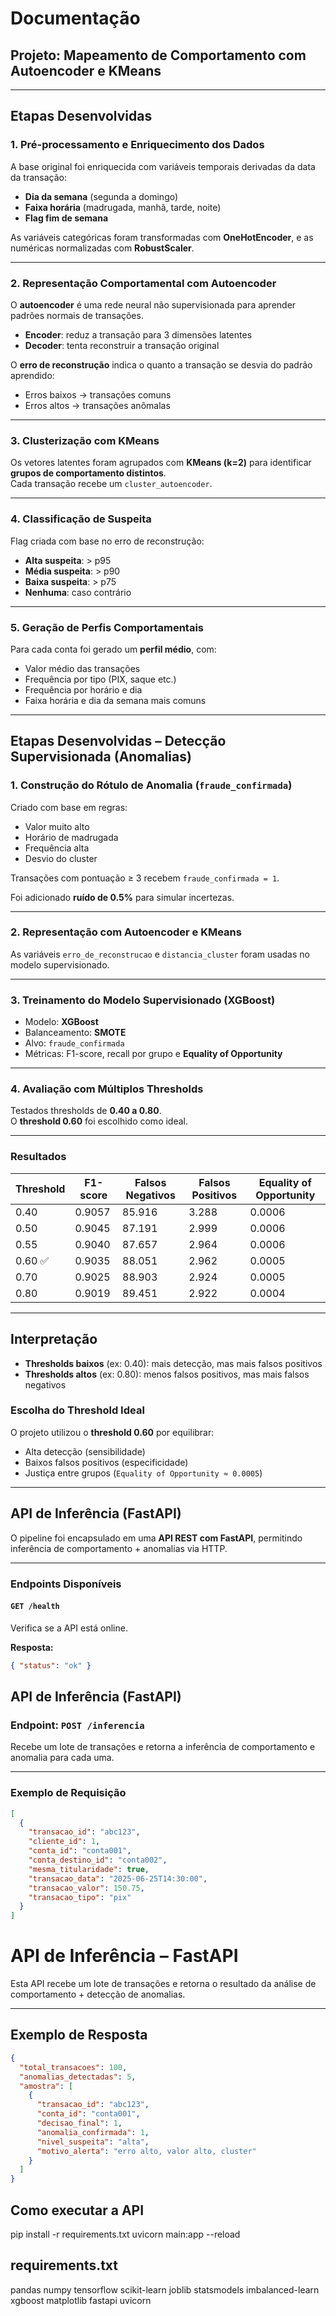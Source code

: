 # Documentação

## **Projeto: Mapeamento de Comportamento com Autoencoder e KMeans**

---

## Etapas Desenvolvidas

### **1. Pré-processamento e Enriquecimento dos Dados**

A base original foi enriquecida com variáveis temporais derivadas da data da transação:

- **Dia da semana** (segunda a domingo)
- **Faixa horária** (madrugada, manhã, tarde, noite)
- **Flag fim de semana**

As variáveis categóricas foram transformadas com **OneHotEncoder**, e as numéricas normalizadas com **RobustScaler**.

---

### **2. Representação Comportamental com Autoencoder**

O **autoencoder** é uma rede neural não supervisionada para aprender padrões normais de transações.

- **Encoder**: reduz a transação para 3 dimensões latentes
- **Decoder**: tenta reconstruir a transação original

O **erro de reconstrução** indica o quanto a transação se desvia do padrão aprendido:

- Erros baixos → transações comuns  
- Erros altos → transações anômalas

---

### **3. Clusterização com KMeans**

Os vetores latentes foram agrupados com **KMeans (k=2)** para identificar **grupos de comportamento distintos**.  
Cada transação recebe um `cluster_autoencoder`.

---

### **4. Classificação de Suspeita**

Flag criada com base no erro de reconstrução:

- **Alta suspeita**: > p95  
- **Média suspeita**: > p90  
- **Baixa suspeita**: > p75  
- **Nenhuma**: caso contrário

---

### **5. Geração de Perfis Comportamentais**

Para cada conta foi gerado um **perfil médio**, com:

- Valor médio das transações
- Frequência por tipo (PIX, saque etc.)
- Frequência por horário e dia
- Faixa horária e dia da semana mais comuns

---

## Etapas Desenvolvidas – Detecção Supervisionada (Anomalias)

### **1. Construção do Rótulo de Anomalia (`fraude_confirmada`)**

Criado com base em regras:

- Valor muito alto  
- Horário de madrugada  
- Frequência alta  
- Desvio do cluster

Transações com pontuação ≥ 3 recebem `fraude_confirmada = 1`.

Foi adicionado **ruído de 0.5%** para simular incertezas.

---

### **2. Representação com Autoencoder e KMeans**

As variáveis `erro_de_reconstrucao` e `distancia_cluster` foram usadas no modelo supervisionado.

---

### **3. Treinamento do Modelo Supervisionado (XGBoost)**

- Modelo: **XGBoost**
- Balanceamento: **SMOTE**
- Alvo: `fraude_confirmada`
- Métricas: F1-score, recall por grupo e **Equality of Opportunity**

---

### **4. Avaliação com Múltiplos Thresholds**

Testados thresholds de **0.40 a 0.80**.  
O **threshold 0.60** foi escolhido como ideal.

---

### Resultados

| Threshold | F1-score | Falsos Negativos | Falsos Positivos | Equality of Opportunity |
|-----------|----------|------------------|------------------|--------------------------|
| 0.40      | 0.9057   | 85.916           | 3.288            | 0.0006                   |
| 0.50      | 0.9045   | 87.191           | 2.999            | 0.0006                   |
| 0.55      | 0.9040   | 87.657           | 2.964            | 0.0006                   |
| 0.60 ✅   | 0.9035   | 88.051           | 2.962            | 0.0005                   |
| 0.70      | 0.9025   | 88.903           | 2.924            | 0.0005                   |
| 0.80      | 0.9019   | 89.451           | 2.922            | 0.0004                   |

---

## Interpretação

- **Thresholds baixos** (ex: 0.40): mais detecção, mas mais falsos positivos
- **Thresholds altos** (ex: 0.80): menos falsos positivos, mas mais falsos negativos

### Escolha do Threshold Ideal

O projeto utilizou o **threshold 0.60** por equilibrar:

- Alta detecção (sensibilidade)
- Baixos falsos positivos (especificidade)
- Justiça entre grupos (`Equality of Opportunity ≈ 0.0005`)

---

## API de Inferência (FastAPI)

O pipeline foi encapsulado em uma **API REST com FastAPI**, permitindo inferência de comportamento + anomalias via HTTP.

---

### Endpoints Disponíveis

#### `GET /health`

Verifica se a API está online.

**Resposta:**
```json
{ "status": "ok" }
```

## API de Inferência (FastAPI)

### Endpoint: `POST /inferencia`

Recebe um lote de transações e retorna a inferência de comportamento e anomalia para cada uma.

---

### Exemplo de Requisição

```json
[
  {
    "transacao_id": "abc123",
    "cliente_id": 1,
    "conta_id": "conta001",
    "conta_destino_id": "conta002",
    "mesma_titularidade": true,
    "transacao_data": "2025-06-25T14:30:00",
    "transacao_valor": 150.75,
    "transacao_tipo": "pix"
  }
]
```

# API de Inferência – FastAPI

Esta API recebe um lote de transações e retorna o resultado da análise de comportamento + detecção de anomalias.

---

## Exemplo de Resposta

```json
{
  "total_transacoes": 100,
  "anomalias_detectadas": 5,
  "amostra": [
    {
      "transacao_id": "abc123",
      "conta_id": "conta001",
      "decisao_final": 1,
      "anomalia_confirmada": 1,
      "nivel_suspeita": "alta",
      "motivo_alerta": "erro alto, valor alto, cluster"
    }
  ]
}
```
## Como executar a API

pip install -r requirements.txt
uvicorn main:app --reload

##  requirements.txt

pandas
numpy
tensorflow
scikit-learn
joblib
statsmodels
imbalanced-learn
xgboost
matplotlib
fastapi
uvicorn




